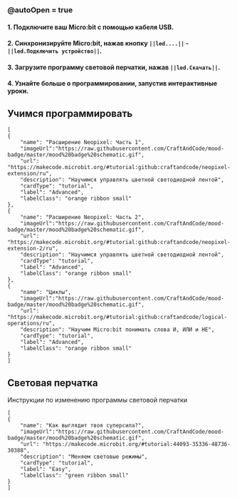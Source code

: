 ### @autoOpen = true
#### 1. Подключите ваш Micro:bit с помощью кабеля USB.
#### 2. Синхронизируйте Micro:bit, нажав кнопку `||led....||` - `||led.Подключить устройство||`.
#### 3. Загрузите программу световой перчатки, нажав `||led.Скачать||`.
#### 4. Узнайте больше о программировании, запустив интерактивные уроки.

## Учимся программировать

```codecard
[
{
    "name": "Расширение Neopixel: Часть 1",
    "imageUrl":"https://raw.githubusercontent.com/CraftAndCode/mood-badge/master/mood%20badge%20schematic.gif",
    "url": "https://makecode.microbit.org/#tutorial:github:craftandcode/neopixel-extension/ru", 
    "description": "Научимся управлять цветной светодиодной лентой", 
    "cardType": "tutorial",
    "label": "Advanced",
    "labelClass": "orange ribbon small"
},
{
    "name": "Расширение Neopixel: Часть 2",
    "imageUrl":"https://raw.githubusercontent.com/CraftAndCode/mood-badge/master/mood%20badge%20schematic.gif",
    "url": "https://makecode.microbit.org/#tutorial:github:craftandcode/neopixel-extension-2/ru", 
    "description": "Научимся управлять цветной светодиодной лентой", 
    "cardType": "tutorial",
    "label": "Advanced",
    "labelClass": "orange ribbon small"
},
{
    "name": "Циклы",
    "imageUrl":"https://raw.githubusercontent.com/CraftAndCode/mood-badge/master/mood%20badge%20schematic.gif",
    "url": "https://makecode.microbit.org/#tutorial:github:craftandcode/logical-operations/ru", 
    "description": "Научим Micro:bit понимать слова И, ИЛИ и НЕ", 
    "cardType": "tutorial",
    "label": "Advanced",
    "labelClass": "orange ribbon small"
}
]
```

## Световая перчатка
Инструкции по изменению программы световой перчатки
```codecard
[
{
    "name": "Как выглядит твоя суперсила?",
    "imageUrl":"https://raw.githubusercontent.com/CraftAndCode/mood-badge/master/mood%20badge%20schematic.gif",
    "url": "https://makecode.microbit.org/#tutorial:44093-35336-48736-30388", 
    "description": "Меняем световые режимы", 
    "cardType": "tutorial",
    "label": "Easy",
    "labelClass": "green ribbon small"
}
]
```

